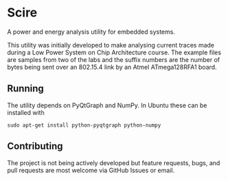 Scire
=====

A power and energy analysis utility for embedded systems.

This utility was initially developed to make analysing current traces made during a Low Power System on Chip Architecture course. The example files are samples from two of the labs and the suffix  numbers are the number of bytes being sent over an 802.15.4 link by an Atmel ATmega128RFA1 board.

Running
-------

The utility depends on PyQtGraph and NumPy. In Ubuntu these can be installed with
```
sudo apt-get install python-pyqtgraph python-numpy
```

Contributing
------------

The project is not being actively developed but feature requests, bugs, and pull requests are most welcome via GitHub Issues or email.
